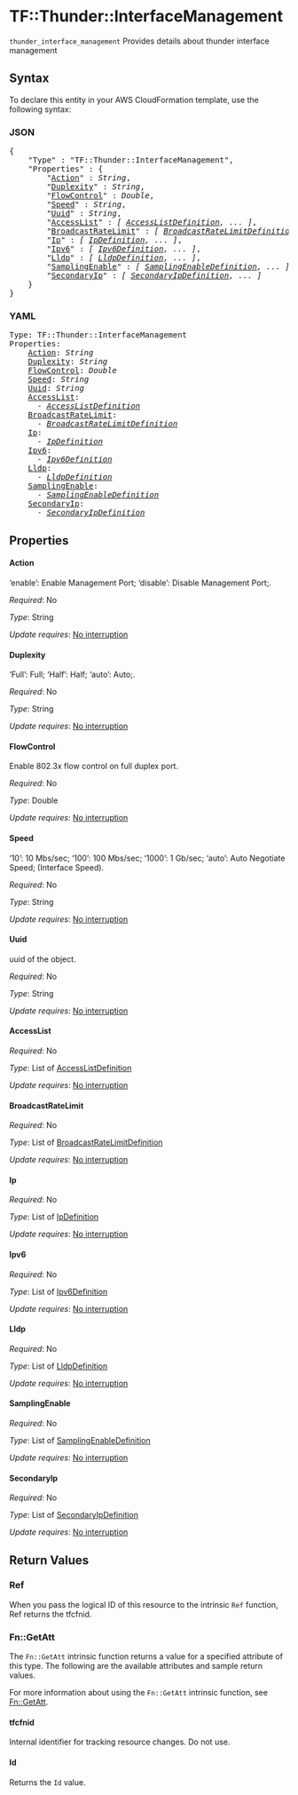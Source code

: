 # TF::Thunder::InterfaceManagement

`thunder_interface_management` Provides details about thunder interface management

## Syntax

To declare this entity in your AWS CloudFormation template, use the following syntax:

### JSON

<pre>
{
    "Type" : "TF::Thunder::InterfaceManagement",
    "Properties" : {
        "<a href="#action" title="Action">Action</a>" : <i>String</i>,
        "<a href="#duplexity" title="Duplexity">Duplexity</a>" : <i>String</i>,
        "<a href="#flowcontrol" title="FlowControl">FlowControl</a>" : <i>Double</i>,
        "<a href="#speed" title="Speed">Speed</a>" : <i>String</i>,
        "<a href="#uuid" title="Uuid">Uuid</a>" : <i>String</i>,
        "<a href="#accesslist" title="AccessList">AccessList</a>" : <i>[ <a href="accesslistdefinition.md">AccessListDefinition</a>, ... ]</i>,
        "<a href="#broadcastratelimit" title="BroadcastRateLimit">BroadcastRateLimit</a>" : <i>[ <a href="broadcastratelimitdefinition.md">BroadcastRateLimitDefinition</a>, ... ]</i>,
        "<a href="#ip" title="Ip">Ip</a>" : <i>[ <a href="ipdefinition.md">IpDefinition</a>, ... ]</i>,
        "<a href="#ipv6" title="Ipv6">Ipv6</a>" : <i>[ <a href="ipv6definition.md">Ipv6Definition</a>, ... ]</i>,
        "<a href="#lldp" title="Lldp">Lldp</a>" : <i>[ <a href="lldpdefinition.md">LldpDefinition</a>, ... ]</i>,
        "<a href="#samplingenable" title="SamplingEnable">SamplingEnable</a>" : <i>[ <a href="samplingenabledefinition.md">SamplingEnableDefinition</a>, ... ]</i>,
        "<a href="#secondaryip" title="SecondaryIp">SecondaryIp</a>" : <i>[ <a href="secondaryipdefinition.md">SecondaryIpDefinition</a>, ... ]</i>
    }
}
</pre>

### YAML

<pre>
Type: TF::Thunder::InterfaceManagement
Properties:
    <a href="#action" title="Action">Action</a>: <i>String</i>
    <a href="#duplexity" title="Duplexity">Duplexity</a>: <i>String</i>
    <a href="#flowcontrol" title="FlowControl">FlowControl</a>: <i>Double</i>
    <a href="#speed" title="Speed">Speed</a>: <i>String</i>
    <a href="#uuid" title="Uuid">Uuid</a>: <i>String</i>
    <a href="#accesslist" title="AccessList">AccessList</a>: <i>
      - <a href="accesslistdefinition.md">AccessListDefinition</a></i>
    <a href="#broadcastratelimit" title="BroadcastRateLimit">BroadcastRateLimit</a>: <i>
      - <a href="broadcastratelimitdefinition.md">BroadcastRateLimitDefinition</a></i>
    <a href="#ip" title="Ip">Ip</a>: <i>
      - <a href="ipdefinition.md">IpDefinition</a></i>
    <a href="#ipv6" title="Ipv6">Ipv6</a>: <i>
      - <a href="ipv6definition.md">Ipv6Definition</a></i>
    <a href="#lldp" title="Lldp">Lldp</a>: <i>
      - <a href="lldpdefinition.md">LldpDefinition</a></i>
    <a href="#samplingenable" title="SamplingEnable">SamplingEnable</a>: <i>
      - <a href="samplingenabledefinition.md">SamplingEnableDefinition</a></i>
    <a href="#secondaryip" title="SecondaryIp">SecondaryIp</a>: <i>
      - <a href="secondaryipdefinition.md">SecondaryIpDefinition</a></i>
</pre>

## Properties

#### Action

‘enable’: Enable Management Port; ‘disable’: Disable Management Port;.

_Required_: No

_Type_: String

_Update requires_: [No interruption](https://docs.aws.amazon.com/AWSCloudFormation/latest/UserGuide/using-cfn-updating-stacks-update-behaviors.html#update-no-interrupt)

#### Duplexity

‘Full’: Full; ‘Half’: Half; ‘auto’: Auto;.

_Required_: No

_Type_: String

_Update requires_: [No interruption](https://docs.aws.amazon.com/AWSCloudFormation/latest/UserGuide/using-cfn-updating-stacks-update-behaviors.html#update-no-interrupt)

#### FlowControl

Enable 802.3x flow control on full duplex port.

_Required_: No

_Type_: Double

_Update requires_: [No interruption](https://docs.aws.amazon.com/AWSCloudFormation/latest/UserGuide/using-cfn-updating-stacks-update-behaviors.html#update-no-interrupt)

#### Speed

‘10’: 10 Mbs/sec; ‘100’: 100 Mbs/sec; ‘1000’: 1 Gb/sec; ‘auto’: Auto Negotiate Speed;  (Interface Speed).

_Required_: No

_Type_: String

_Update requires_: [No interruption](https://docs.aws.amazon.com/AWSCloudFormation/latest/UserGuide/using-cfn-updating-stacks-update-behaviors.html#update-no-interrupt)

#### Uuid

uuid of the object.

_Required_: No

_Type_: String

_Update requires_: [No interruption](https://docs.aws.amazon.com/AWSCloudFormation/latest/UserGuide/using-cfn-updating-stacks-update-behaviors.html#update-no-interrupt)

#### AccessList

_Required_: No

_Type_: List of <a href="accesslistdefinition.md">AccessListDefinition</a>

_Update requires_: [No interruption](https://docs.aws.amazon.com/AWSCloudFormation/latest/UserGuide/using-cfn-updating-stacks-update-behaviors.html#update-no-interrupt)

#### BroadcastRateLimit

_Required_: No

_Type_: List of <a href="broadcastratelimitdefinition.md">BroadcastRateLimitDefinition</a>

_Update requires_: [No interruption](https://docs.aws.amazon.com/AWSCloudFormation/latest/UserGuide/using-cfn-updating-stacks-update-behaviors.html#update-no-interrupt)

#### Ip

_Required_: No

_Type_: List of <a href="ipdefinition.md">IpDefinition</a>

_Update requires_: [No interruption](https://docs.aws.amazon.com/AWSCloudFormation/latest/UserGuide/using-cfn-updating-stacks-update-behaviors.html#update-no-interrupt)

#### Ipv6

_Required_: No

_Type_: List of <a href="ipv6definition.md">Ipv6Definition</a>

_Update requires_: [No interruption](https://docs.aws.amazon.com/AWSCloudFormation/latest/UserGuide/using-cfn-updating-stacks-update-behaviors.html#update-no-interrupt)

#### Lldp

_Required_: No

_Type_: List of <a href="lldpdefinition.md">LldpDefinition</a>

_Update requires_: [No interruption](https://docs.aws.amazon.com/AWSCloudFormation/latest/UserGuide/using-cfn-updating-stacks-update-behaviors.html#update-no-interrupt)

#### SamplingEnable

_Required_: No

_Type_: List of <a href="samplingenabledefinition.md">SamplingEnableDefinition</a>

_Update requires_: [No interruption](https://docs.aws.amazon.com/AWSCloudFormation/latest/UserGuide/using-cfn-updating-stacks-update-behaviors.html#update-no-interrupt)

#### SecondaryIp

_Required_: No

_Type_: List of <a href="secondaryipdefinition.md">SecondaryIpDefinition</a>

_Update requires_: [No interruption](https://docs.aws.amazon.com/AWSCloudFormation/latest/UserGuide/using-cfn-updating-stacks-update-behaviors.html#update-no-interrupt)

## Return Values

### Ref

When you pass the logical ID of this resource to the intrinsic `Ref` function, Ref returns the tfcfnid.

### Fn::GetAtt

The `Fn::GetAtt` intrinsic function returns a value for a specified attribute of this type. The following are the available attributes and sample return values.

For more information about using the `Fn::GetAtt` intrinsic function, see [Fn::GetAtt](https://docs.aws.amazon.com/AWSCloudFormation/latest/UserGuide/intrinsic-function-reference-getatt.html).

#### tfcfnid

Internal identifier for tracking resource changes. Do not use.

#### Id

Returns the <code>Id</code> value.

